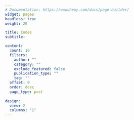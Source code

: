 ```yaml
---
# Documentation: https://wowchemy.com/docs/page-builder/
widget: pages
headless: true
weight: 20

title: Codes
subtitle:

content:
  count: 10
  filters:
    author: ""
    category: ""
    exclude_featured: false
    publication_type: ""
    tag: ""
  offset: 0
  order: desc
  page_type: post
  
design:
  view: 2
  columns: "1"
---
```

